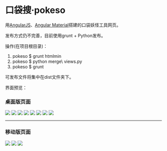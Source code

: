 # 口袋搜·pokeso


用[AngularJS](https://github.com/angular/angular)、[Angular Material](https://github.com/angular/material)搭建的口袋妖怪工具网页。

发布方式仍不完善，目前使用grunt + Python发布。

操作(在项目根目录)：

1. pokeso $  grunt htmlmin
2. pokeso $  python merge\ views.py
3. pokeso $  grunt

可发布文件将集中在dist文件夹下。

界面预览：

### 桌面版页面

![](https://github.com/ExinCoda/pokeso/blob/master/previews/11.png?raw=true)
![](https://github.com/ExinCoda/pokeso/blob/master/previews/13.png?raw=true)
![](https://github.com/ExinCoda/pokeso/blob/master/previews/21.png?raw=true)
![](https://github.com/ExinCoda/pokeso/blob/master/previews/22.png?raw=true)
![](https://github.com/ExinCoda/pokeso/blob/master/previews/31.png?raw=true)
![](https://github.com/ExinCoda/pokeso/blob/master/previews/32.png?raw=true)
![](https://github.com/ExinCoda/pokeso/blob/master/previews/33.png?raw=true)
![](https://github.com/ExinCoda/pokeso/blob/master/previews/61.png?raw=true)

---

### 移动版页面

![](https://github.com/ExinCoda/pokeso/blob/master/previews/m3.png?raw=true)
![](https://github.com/ExinCoda/pokeso/blob/master/previews/m11.png?raw=true)
![](https://github.com/ExinCoda/pokeso/blob/master/previews/m21.png?raw=true)